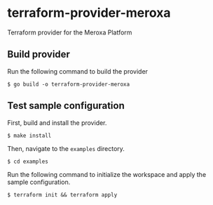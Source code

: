 # terraform-provider-meroxa
Terraform provider for the Meroxa Platform

## Build provider

Run the following command to build the provider

```shell
$ go build -o terraform-provider-meroxa
```

## Test sample configuration

First, build and install the provider.

```shell
$ make install
```

Then, navigate to the `examples` directory.

```shell
$ cd examples
```

Run the following command to initialize the workspace and apply the sample configuration.

```shell
$ terraform init && terraform apply
```
